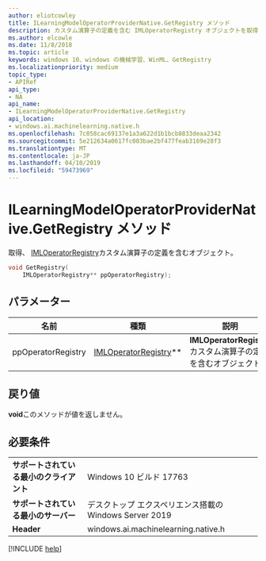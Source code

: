 ```yaml
---
author: eliotcowley
title: ILearningModelOperatorProviderNative.GetRegistry メソッド
description: カスタム演算子の定義を含む IMLOperatorRegistry オブジェクトを取得します。
ms.author: elcowle
ms.date: 11/8/2018
ms.topic: article
keywords: windows 10、windows の機械学習、WinML、GetRegistry
ms.localizationpriority: medium
topic_type:
- APIRef
api_type:
- NA
api_name:
- ILearningModelOperatorProviderNative.GetRegistry
api_location:
- windows.ai.machinelearning.native.h
ms.openlocfilehash: 7c058cac69137e1a3a622d1b1bcb8833deaa2342
ms.sourcegitcommit: 5e212634a0617fc003bae2bf477feab3169e28f3
ms.translationtype: MT
ms.contentlocale: ja-JP
ms.lasthandoff: 04/10/2019
ms.locfileid: "59473969"
---
```

# <a name="ilearningmodeloperatorprovidernativegetregistry-method"></a>ILearningModelOperatorProviderNative.GetRegistry メソッド

取得、 [IMLOperatorRegistry](../custom-operators/IMLOperatorRegistry.md)カスタム演算子の定義を含むオブジェクト。

```cpp
void GetRegistry(
    IMLOperatorRegistry** ppOperatorRegistry);
```

## <a name="parameters"></a>パラメーター

| 名前 | 種類 | 説明 |
|------|------|-------------|
| ppOperatorRegistry | [IMLOperatorRegistry](../custom-operators/IMLOperatorRegistry.md)** | **IMLOperatorRegistry**カスタム演算子の定義を含むオブジェクト。 |

## <a name="returns"></a>戻り値

**void**このメソッドが値を返しません。

## <a name="requirements"></a>必要条件

| | |
|-|-|
| **サポートされている最小のクライアント** | Windows 10 ビルド 17763 |
| **サポートされている最小のサーバー** | デスクトップ エクスペリエンス搭載の Windows Server 2019 |
| **Header** | windows.ai.machinelearning.native.h |

[!INCLUDE [help](../includes/get-help.md)]
